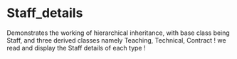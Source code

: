# Staff_details
Demonstrates the working of hierarchical inheritance, with base class being Staff, and three derived classes namely Teaching, Technical, Contract ! we read and display the Staff details of each type !
